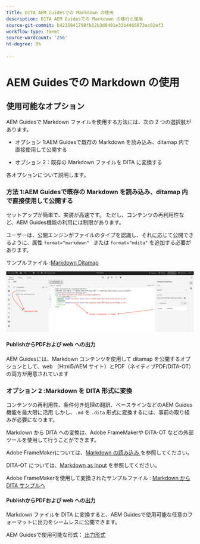```yaml
---
title: DITA AEM Guidesでの Markdown の使用
description: DITA AEM Guidesでの Markdown の移行と使用
source-git-commit: b4235841798fb12b3d0491e33b4466073ac02ef3
workflow-type: tm+mt
source-wordcount: '256'
ht-degree: 0%

---
```


# AEM Guidesでの Markdown の使用

## 使用可能なオプション

AEM Guidesで Markdown ファイルを使用する方法には、次の 2 つの選択肢があります。

- オプション 1:AEM Guidesで既存の Markdown を読み込み、ditamap 内で直接使用して公開する

- オプション 2：既存の Markdown ファイルを DITA に変換する

各オプションについて説明します。

### 方法 1:AEM Guidesで既存の Markdown を読み込み、ditamap 内で直接使用して公開する

セットアップが簡単で、実装が高速です。 ただし、コンテンツの再利用性など、AEM Guides機能の利用には制限があります。

ユーザーは、公開エンジンがファイルのタイプを認識し、それに応じて公開できるように、属性 `format="markdown" ` または `format="mdita"` を追加する必要があります。

サンプルファイル :[Markdown Ditamap](https://acrobat.adobe.com/id/urn:aaid:sc:AP:da31137e-be84-44fb-8974-d038eeff0283)

![ 参照用のスクリーンショット ](../../assets/authoring/markdown_map.png)


#### PublishからPDFおよび web への出力

AEM Guidesには、Markdown コンテンツを使用して ditamap を公開するオプションとして、web （Html5/AEM サイト）とPDF（ネイティブPDF/DITA-OT）の両方が用意されています

### オプション 2 :Markdown を DITA 形式に変換

コンテンツの再利用性、条件付き処理の翻訳、ベースラインなどのAEM Guides機能を最大限に活用 しかし、`.md` を `.dita` 形式に変換するには、事前の取り組みが必要になります。

Markdown から DITA への変換は、Adobe FrameMakerや DITA-OT などの外部ツールを使用して行うことができます。


Adobe FrameMakerについては、[Markdown の読み込み ](https://www.adobe.com/in/products/framemaker/features.html#import-markdown) を参照してください。

DITA-OT については、[Markdown as Input](https://www.dita-ot.org/dev/topics/markdown-input.html) を参照してください。

Adobe FrameMakerを使用して変換されたサンプルファイル : [Markdown から DITA サンプルへ ](https://acrobat.adobe.com/id/urn:aaid:sc:AP:874881f3-ba43-410c-abc6-2df899536d79)

#### PublishからPDFおよび web への出力

Markdown ファイルを DITA に変換すると、AEM Guidesで使用可能な任意のフォーマットに出力をシームレスに公開できます。

AEM Guidesで使用可能な形式：[ 出力形式 ](../../../../user-guide/generate-output-understand-presets.md)
